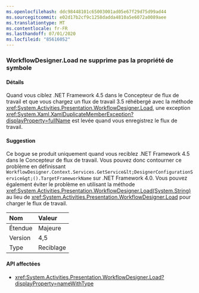 ```yaml
---
ms.openlocfilehash: ddc98448101c65003001ad05e67f29d75d99ad44
ms.sourcegitcommit: e02d17b2cf9c1258dadda4810a5e6072a0089aee
ms.translationtype: MT
ms.contentlocale: fr-FR
ms.lasthandoff: 07/01/2020
ms.locfileid: "85616052"
---
```

### <a name="workflowdesignerload-doesnt-remove-symbol-property"></a>WorkflowDesigner.Load ne supprime pas la propriété de symbole

#### <a name="details"></a>Détails

Quand vous ciblez .NET Framework 4.5 dans le Concepteur de flux de travail et que vous chargez un flux de travail 3.5 réhébergé avec la méthode <xref:System.Activities.Presentation.WorkflowDesigner.Load>, une exception <xref:System.Xaml.XamlDuplicateMemberException?displayProperty=fullName> est levée quand vous enregistrez le flux de travail.

#### <a name="suggestion"></a>Suggestion

Ce bogue se produit uniquement quand vous reciblez .NET Framework 4.5 dans le Concepteur de flux de travail. Vous pouvez donc contourner ce problème en définissant `WorkflowDesigner.Context.Services.GetService&lt;DesignerConfigurationService&gt;().TargetFrameworkName` sur .NET Framework 4.0. Vous pouvez également éviter le problème en utilisant la méthode <xref:System.Activities.Presentation.WorkflowDesigner.Load(System.String)> au lieu de <xref:System.Activities.Presentation.WorkflowDesigner.Load> pour charger le flux de travail.

| Nom    | Valeur       |
|:--------|:------------|
| Étendue   | Majeure       |
| Version | 4,5         |
| Type    | Reciblage |

#### <a name="affected-apis"></a>API affectées

- <xref:System.Activities.Presentation.WorkflowDesigner.Load?displayProperty=nameWithType>
